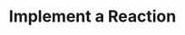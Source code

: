 ---
type: "docs"
title: "Implement a Reaction"
linkTitle: "Implement a Reaction"
weight: 20
description: >
    Implementing a Custom Reaction
---